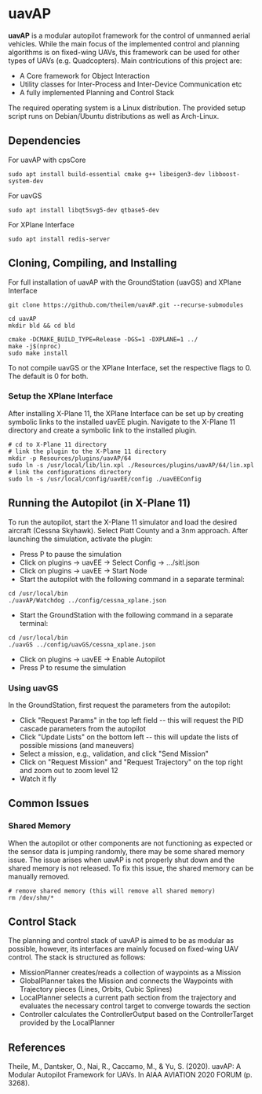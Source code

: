 # uavAP
<b>uavAP</b> is a modular autopilot framework for the control of unmanned aerial vehicles. While the main focus of the implemented control and planning algorithms is on fixed-wing UAVs, this framework can be used for other types of UAVs (e.g. Quadcopters). Main contricutions of this project are:
<ul>
  <li>A Core framework for Object Interaction</li>
  <li>Utility classes for Inter-Process and Inter-Device Communication etc</li>
  <li>A fully implemented Planning and Control Stack</li>
</ul>

The required operating system is a Linux distribution. The provided setup script runs on Debian/Ubuntu distributions as well as Arch-Linux.


## Dependencies
For uavAP with cpsCore
```shell script
sudo apt install build-essential cmake g++ libeigen3-dev libboost-system-dev
```

For uavGS 
```shell script
sudo apt install libqt5svg5-dev qtbase5-dev
```

For XPlane Interface
```shell script
sudo apt install redis-server
```

## Cloning, Compiling, and Installing

For full installation of uavAP with the GroundStation (uavGS) and XPlane Interface
```shell script
git clone https://github.com/theilem/uavAP.git --recurse-submodules

cd uavAP
mkdir bld && cd bld

cmake -DCMAKE_BUILD_TYPE=Release -DGS=1 -DXPLANE=1 ../
make -j$(nproc)
sudo make install
```

To not compile uavGS or the XPlane Interface, set the respective flags to 0. The default is 0 for both.

### Setup the XPlane Interface
After installing X-Plane 11, the XPlane Interface can be set up by creating symbolic links to the installed uavEE plugin.
Navigate to the X-Plane 11 directory and create a symbolic link to the installed plugin.
```shell script
# cd to X-Plane 11 directory
# link the plugin to the X-Plane 11 directory
mkdir -p Resources/plugins/uavAP/64
sudo ln -s /usr/local/lib/lin.xpl ./Resources/plugins/uavAP/64/lin.xpl
# link the configurations directory
sudo ln -s /usr/local/config/uavEE/config ./uavEEConfig
```

## Running the Autopilot (in X-Plane 11)
To run the autopilot, start the X-Plane 11 simulator and load the desired aircraft (Cessna Skyhawk). Select Piatt County and a 3nm approach. After launching the simulation, activate the plugin:
- Press P to pause the simulation
- Click on plugins -> uavEE -> Select Config -> .../sitl.json
- Click on plugins -> uavEE -> Start Node
- Start the autopilot with the following command in a separate terminal:
```shell script
cd /usr/local/bin
./uavAP/Watchdog ../config/cessna_xplane.json
```
- Start the GroundStation with the following command in a separate terminal:
```shell script
cd /usr/local/bin
./uavGS ../config/uavGS/cessna_xplane.json
```
- Click on plugins -> uavEE -> Enable Autopilot
- Press P to resume the simulation

### Using uavGS
In the GroundStation, first request the parameters from the autopilot:
- Click "Request Params" in the top left field -- this will request the PID cascade parameters from the autopilot
- Click "Update Lists" on the bottom left -- this will update the lists of possible missions (and maneuvers)
- Select a mission, e.g., validation, and click "Send Mission"
- Click on "Request Mission" and "Request Trajectory" on the top right and zoom out to zoom level 12
- Watch it fly 

## Common Issues
### Shared Memory
When the autopilot or other components are not functioning as expected or the sensor data is jumping randomly, there may be some shared memory issue.
The issue arises when uavAP is not properly shut down and the shared memory is not released. To fix this issue, the shared memory can be manually removed.
```shell script
# remove shared memory (this will remove all shared memory)
rm /dev/shm/*
```

## Control Stack

The planning and control stack of uavAP is aimed to be as modular as possible, however, its interfaces are mainly focused on fixed-wing UAV control. The stack is structured as follows:
<ul>
  <li>MissionPlanner creates/reads a collection of waypoints as a Mission</li>
  <li>GlobalPlanner takes the Mission and connects the Waypoints with Trajectory pieces (Lines, Orbits, Cubic Splines)</li>
  <li>LocalPlanner selects a current path section from the trajectory and evaluates the necessary control target to converge towards the section</li>
  <li>Controller calculates the ControllerOutput based on the ControllerTarget provided by the LocalPlanner</li>
</ul>

## References

Theile, M., Dantsker, O., Nai, R., Caccamo, M., & Yu, S. (2020). uavAP: A Modular Autopilot Framework for UAVs. In AIAA AVIATION 2020 FORUM (p. 3268).
